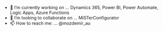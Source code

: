<!--
**ozdemir-mehmet/ozdemir-mehmet** is a ✨ _special_ ✨ repository because its `README.md` (this file) appears on your GitHub profile.

Here are some ideas to get you started:
-->
- 🔭 I’m currently working on ... Dynamics 365, Power BI, Power Automate, Logic Apps, Azure Functions
- 👯 I’m looking to collaborate on ... MiSTerConfigurator
- 📫 How to reach me: ... @mozdemir_au
<!--
- 🤔 I’m looking for help with ...
- 🌱 I’m currently learning ... 
- 💬 Ask me about ...
- 😄 Pronouns: ...
- ⚡ Fun fact: ...
-->
